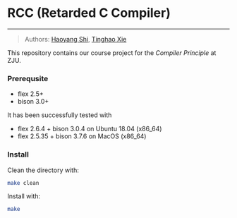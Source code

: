 # RCC (Retarded C Compiler)

---

> Authors: [Haoyang Shi](https://github.com/Luke-Skycrawler), [Tinghao Xie](http://vtu.life)

This repository contains our course project for the *Compiler Principle* at ZJU.

### Prerequsite

* flex 2.5+
* bison 3.0+

It has been successfully tested with
* flex 2.6.4 + bison 3.0.4 on Ubuntu 18.04 (x86_64)
* flex 2.5.35 + bison 3.7.6 on MacOS (x86_64)

### Install
Clean the directory with:
```bash
make clean
```

Install with:
```bash
make
```
